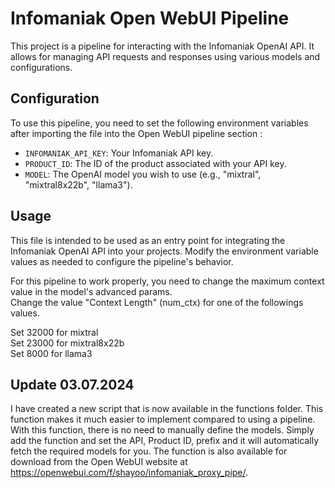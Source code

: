 # Infomaniak Open WebUI Pipeline

This project is a pipeline for interacting with the Infomaniak OpenAI API. It allows for managing API requests and responses using various models and configurations.

## Configuration

To use this pipeline, you need to set the following environment variables after importing the file into the Open WebUI pipeline section :

- `INFOMANIAK_API_KEY`: Your Infomaniak API key.
- `PRODUCT_ID`: The ID of the product associated with your API key.
- `MODEL`: The OpenAI model you wish to use (e.g., "mixtral", "mixtral8x22b", "llama3").

## Usage

This file is intended to be used as an entry point for integrating the Infomaniak OpenAI API into your projects. Modify the environment variable values as needed to configure the pipeline's behavior.

For this pipeline to work properly, you need to change the maximum context value in the model's advanced params.  
Change the value "Context Length" (num_ctx) for one of the followings values. 

Set 32000 for mixtral   
Set 23000 for mixtral8x22b  
Set 8000 for llama3  


## Update 03.07.2024
I have created a new script that is now available in the functions folder. This function makes it much easier to implement compared to using a pipeline.
With this function, there is no need to manually define the models. Simply add the function and set the API, Product ID, prefix and it will automatically fetch the required models for you.
The function is also available for download from the Open WebUI website at <https://openwebui.com/f/shayoo/infomaniak_proxy_pipe/>.

